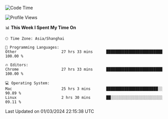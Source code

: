 <!--START_SECTION:waka-->
![Code Time](http://img.shields.io/badge/Code%20Time-1%2C988%20hrs%206%20mins-blue)

![Profile Views](http://img.shields.io/badge/Profile%20Views-0-blue)

📊 **This Week I Spent My Time On** 

```text
🕑︎ Time Zone: Asia/Shanghai

💬 Programming Languages: 
Other                    27 hrs 33 mins      █████████████████████████   100.00 % 

🔥 Editors: 
Chrome                   27 hrs 33 mins      █████████████████████████   100.00 % 

💻 Operating System: 
Mac                      25 hrs 3 mins       ███████████████████████░░   90.89 % 
Linux                    2 hrs 30 mins       ██░░░░░░░░░░░░░░░░░░░░░░░   09.11 % 
```


 Last Updated on 01/03/2024 22:15:38 UTC
<!--END_SECTION:waka-->
